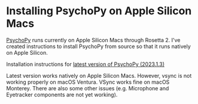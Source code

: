 # Installing PsychoPy on Apple Silicon Macs

[PsychoPy](https://www.psychopy.org) runs currently on Apple Silicon Macs through Rosetta 2. I've created instructions to install PsychoPy from source so that it runs natively on Apple Silicon.

Installation instructions for [latest version of PsychoPy (2023.1.3)](v2023.1.3%20Qt6.md)

Latest version works natively on Apple Silicon Macs. However, vsync is not working properly on macOS Ventura. VSync works fine on macOS Monterey. There are also some other issues (e.g. Microphone and Eyetracker components are not yet working).
